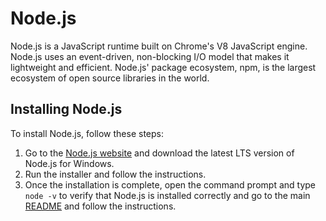 # Node.js

Node.js is a JavaScript runtime built on Chrome's V8 JavaScript engine. Node.js uses an event-driven, non-blocking I/O model that makes it lightweight and efficient. Node.js' package ecosystem, npm, is the largest ecosystem of open source libraries in the world.

## Installing Node.js

To install Node.js, follow these steps:

1. Go to the [Node.js website](https://nodejs.org/) and download the latest LTS version of Node.js for Windows.
2. Run the installer and follow the instructions.
3. Once the installation is complete, open the command prompt and type `node -v` to verify that Node.js is installed correctly and go to the main [README](README.md) and follow the instructions.